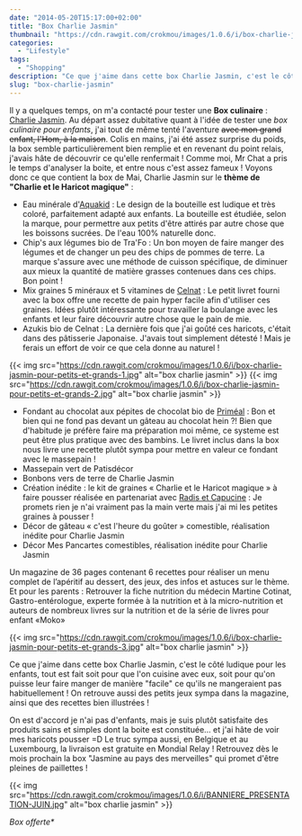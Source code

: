 ```yaml
---
date: "2014-05-20T15:17:00+02:00"
title: "Box Charlie Jasmin"
thumbnail: "https://cdn.rawgit.com/crokmou/images/1.0.6/i/box-charlie-jasmin-pour-petits-et-grands.jpg"
categories:
  - "Lifestyle"
tags:
  - "Shopping"
description: "Ce que j'aime dans cette box Charlie Jasmin, c'est le côté ludique, tout est fait pour que l'on cuisine avec les enfants !"
slug: "box-charlie-jasmin"
---
```


Il y a quelques temps, on m'a contacté pour tester une **Box culinaire** : [Charlie Jasmin](http://www.charliejasmin.fr/). Au départ assez dubitative quant à l'idée de tester une _box culinaire pour enfants_, j'ai tout de même tenté l'aventure <del>avec mon grand enfant, l'Hom, à la maison</del>. Colis en mains, j'ai été assez surprise du poids, la box semble particulièrement bien remplie et en revenant du point relais, j'avais hâte de découvrir ce qu'elle renfermait ! Comme moi, Mr Chat a pris le temps d'analyser la boite, et entre nous c'est assez fameux ! Voyons donc ce que contient la box de Mai, Charlie Jasmin sur le **thème de "Charlie et le Haricot magique"** :

*   Eau minérale d'[Aquakid](http://www.aquakid.com/) : Le design de la bouteille est ludique et très coloré, parfaitement adapté aux enfants. La bouteille est étudiée, selon la marque, pour permettre aux petits d'être attirés par autre chose que les boissons sucrées. De l'eau 100% naturelle donc.
*   Chip's aux légumes bio de Tra'Fo : Un bon moyen de faire manger des légumes et de changer un peu des chips de pommes de terre. La marque s'assure avec une méthode de cuisson spécifique, de diminuer aux mieux la quantité de matière grasses contenues dans ces chips. Bon point !
*   Mix graines 5 minéraux et 5 vitamines de [Celnat](http://celnat.fr/) : Le petit livret fourni avec la box offre une recette de pain hyper facile afin d'utiliser ces graines. Idées plutôt intéressante pour travailler la boulange avec les enfants et leur faire découvrir autre chose que le pain de mie.
*   Azukis bio de Celnat : La dernière fois que j'ai goûté ces haricots, c'était dans des pâtisserie Japonaise. J'avais tout simplement détesté ! Mais je ferais un effort de voir ce que cela donne au naturel !

{{< img src="https://cdn.rawgit.com/crokmou/images/1.0.6/i/box-charlie-jasmin-pour-petits-et-grands-1.jpg" alt="box charlie jasmin" >}} {{< img src="https://cdn.rawgit.com/crokmou/images/1.0.6/i/box-charlie-jasmin-pour-petits-et-grands-2.jpg" alt="box charlie jasmin" >}}

*   Fondant au chocolat aux pépites de chocolat bio de [Priméal](http://blog-primeal.fr/) : Bon et bien qui ne fond pas devant un gâteau au chocolat hein ?! Bien que d'habitude je préfère faire ma préparation moi même, ce systeme est peut être plus pratique avec des bambins. Le livret inclus dans la box nous livre une recette plutôt sympa pour mettre en valeur ce fondant avec le massepain !
*   Massepain vert de Patisdécor
*   Bonbons vers de terre de Charlie Jasmin
*   Création inédite : le kit de graines « Charlie et le Haricot magique » à faire pousser réalisée en partenariat avec [Radis et Capucin](http://www.radisetcapucine.com/)[e](http://www.radisetcapucine.com/) : Je promets rien je n'ai vraiment pas la main verte mais j'ai mi les petites graines à pousser !
*   Décor de gâteau « c'est l'heure du goûter » comestible, réalisation inédite pour Charlie Jasmin
*   Décor Mes Pancartes comestibles, réalisation inédite pour Charlie Jasmin

Un magazine de 36 pages contenant 6 recettes pour réaliser un menu complet de l’apéritif au dessert, des jeux, des infos et astuces sur le thème. Et pour les parents : Retrouver la fiche nutrition du médecin Martine Cotinat, Gastro-entérologue, experte formée à la nutrition et à la micro-nutrition et auteurs de nombreux livres sur la nutrition et de la série de livres pour enfant «Moko»

{{< img src="https://cdn.rawgit.com/crokmou/images/1.0.6/i/box-charlie-jasmin-pour-petits-et-grands-3.jpg" alt="box charlie jasmin" >}}

Ce que j'aime dans cette box Charlie Jasmin, c'est le côté ludique pour les enfants, tout est fait soit pour que l'on cuisine avec eux, soit pour qu'on puisse leur faire manger de manière "facile" ce qu'ils ne mangeraient pas habituellement ! On retrouve aussi des petits jeux sympa dans la magazine, ainsi que des recettes bien illustrées !

On est d'accord je n'ai pas d'enfants, mais je suis plutôt satisfaite des produits sains et simples dont la boite est constituée... et j'ai hâte de voir mes haricots pousser =D Le truc sympa aussi, en Belgique et au Luxembourg, la livraison est gratuite en Mondial Relay ! Retrouvez dès le mois prochain la box "Jasmine au pays des merveilles" qui promet d'être pleines de paillettes !

{{< img src="https://cdn.rawgit.com/crokmou/images/1.0.6/i/BANNIERE_PRESENTATION-JUIN.jpg" alt="box charlie jasmin" >}}

_Box offerte*_